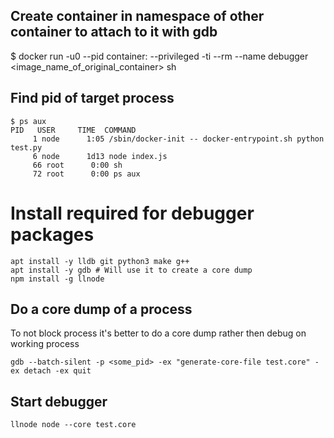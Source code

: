 ## Create container in namespace of other container to attach to it with gdb

$ docker run -u0 --pid container:<container>  --privileged -ti --rm --name debugger <image_name_of_original_container> sh

## Find pid of target process

    $ ps aux
    PID   USER     TIME  COMMAND
         1 node      1:05 /sbin/docker-init -- docker-entrypoint.sh python test.py
         6 node      1d13 node index.js
         66 root      0:00 sh
         72 root      0:00 ps aux

# Install required for debugger packages

    apt install -y lldb git python3 make g++
    apt install -y gdb # Will use it to create a core dump
    npm install -g llnode


## Do a core dump of a process

To not block process it's better to do a core dump rather then debug on working process

    gdb --batch-silent -p <some_pid> -ex "generate-core-file test.core" -ex detach -ex quit

## Start debugger

    llnode node --core test.core
